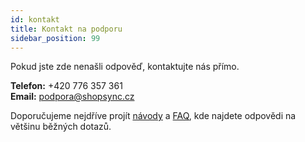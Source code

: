 ```yaml
---
id: kontakt
title: Kontakt na podporu
sidebar_position: 99
---
```


Pokud jste zde nenašli odpověď, kontaktujte nás přímo.

**Telefon:** +420 776 357 361  
**Email:** podpora@shopsync.cz

Doporučujeme nejdříve projít [návody](/docs/navody/uvod-navody) a [FAQ](/docs/faq), kde najdete odpovědi na většinu běžných dotazů.
